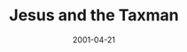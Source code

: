 ---
layout: message
category: message
series: "Close Encounters"
title: "Jesus and the Taxman"
date: 2001-04-21
audio-description: "Examine six encounters that people had with Jesus, and learn what they can mean for our lives. "
audio: ""
audio-title: "Jesus and the Taxman"
audio-duration: ":"
---